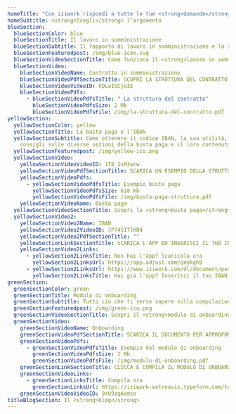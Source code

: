 ```yaml
---
homeTitle: "Con iziwork rispondi a tutte le tue <strong>domande</strong> riguardo:"
homeSubtitle: <strong>Scegli</strong> l’argomento
blueSection:
  blueSectionColor: blue
  blueSectionTitle: Il lavoro in somministrazione
  blueSectionSubtitle: Il rapporto di lavoro in somministrazione e la struttura del contratto
  blueSectionFeaturedpost: /img/blue-icon.svg
  blueSectionVideoSectionTitle: Come funziona il <strong>lavoro in somministrazione</strong> ?
  blueSectionVideo:
    blueSectionVideoName: Contratto in somministrazione
    blueSectionVideoPdfSectionTitle: SCOPRI LA STRUTTURA DEL CONTRATTO
    blueSectionVideoVideoID: kQLwIQCjoIE
    blueSectionVideoPdfs:
      - blueSectionVideoPdfsTitle: " La struttura del contratto"
        blueSectionVideoPdfsSize: 2 Mb
        blueSectionVideoPdfsFile: /img/la-struttura-del-contratto.pdf
yellowSection:
  yellowSectionColor: yellow
  yellowSectionTitle: La busta paga e l'IBAN
  yellowSectionSubtitle: Come ottenere il codice IBAN, la sua utilità, alcuni
    consigli sulle diverse sezioni della busta paga e il loro contenuto
  yellowSectionFeaturedpost: /img/yellow-ico.png
  yellowSectionVideo:
    yellowSectionVideoVideoID: 1T8_2xM1wcw
    yellowSectionVideoPdfSectionTitle: SCARICA UN ESEMPIO DELLA STRUTTURA DELLA BUSTA PAGA
    yellowSectionVideoPdfs:
      - yellowSectionVideoPdfsTitle: Esempio busta paga
        yellowSectionVideoPdfsSize: 618 Kb
        yellowSectionVideoPdfsFile: /img/busta-paga-struttura.pdf
    yellowSectionVideoName: Busta paga
  yellowSectionVideoSectionTitle: Scopri la <strong>busta paga</strong> & IBAN
  yellowSectionVideo2:
    yellowSectionVideo2Name: IBAN
    yellowSectionVideo2VideoID: JP74SITlKB4
    yellowSectionVideo2PdfSectionTitle: ""
    yellowSectionLinkSectionTitle: SCARICA L'APP ED INSERISCI IL TUO IBAN
    yellowSectionVideo2Links:
      - yellowSection2LinksTitle: Non hai l'app? Scaricala ora
        yellowSection2LinksUrl: https://app.adjust.com/qnokgh9
      - yellowSection2LinksUrl: https://www.iziwork.com/dl/document/personal
        yellowSection2LinksTitle: Hai già l'app? Inserisci il tuo IBAN
greenSection:
  greenSectionColor: green
  greenSectionTitle: Modulo di onboarding
  greenSectionSubtitle: Tutto ciò che ti serve sapere sulla compilazione del modulo di onboarding
  greenSectionFeaturedpost: /img/green-ico.png
  greenSectionVideoSectionTitle: Scopri il <strong>modulo di onboarding</strong>
  greenSectionVideo:
    greenSectionVideoName: Onboarding
    greenSectionVideoPdfSectionTitle: SCARICA IL DOCUMENTO PER APPROFONDIRE
    greenSectionVideoPdfs:
      - greenSectionVideoPdfsTitle: Esempio del modulo di onboarding
        greenSectionVideoPdfsSize: 2 Mb
        greenSectionVideoPdfsFile: /img/modulo-di-onboarding.pdf
    greenSectionLinkSectionTitle: CLICCA E COMPILA IL MODULO DI ONBOARDING
    greenSectionVideoLinks:
      - greenSectionLinksTitle: Compila ora
        greenSectionLinksUrl: https://iziwork-votreavis.typeform.com/to/ZakxIZX9#email=xxxxx&tel=xxxxx&id=xxxxx&company=xxxxx&shiftid=xxxxx
    greenSectionVideoVideoID: 9rU9zqAxmso
titleBlogSection: Il <strong>blog</strong>
---
```

